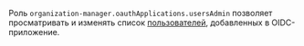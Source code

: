 Роль `organization-manager.oauthApplications.usersAdmin` позволяет просматривать и изменять список [пользователей](../../../overview/roles-and-resources.md#users), добавленных в OIDC-приложение.
